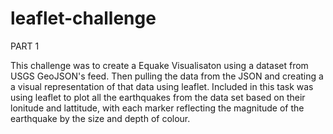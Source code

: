 # leaflet-challenge

PART 1

This challenge was to create a Equake Visualisaton using a dataset from USGS GeoJSON's feed. Then pulling the data from the JSON and creating a a visual representation of that data using leaflet. 
Included in this task was using leaflet to plot all the earthquakes from the data set based on their lonitude and lattitude, with each marker reflecting the magnitude of the earthquake by the size and depth of colour.

